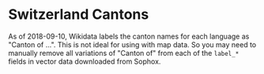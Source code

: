 # Switzerland Cantons

As of 2018-09-10, Wikidata labels the canton names for each language as "Canton of ...". This is not ideal for using with map data. So you may need to manually remove all variations of "Canton of" from each of the `label_*` fields in vector data downloaded from Sophox. 
